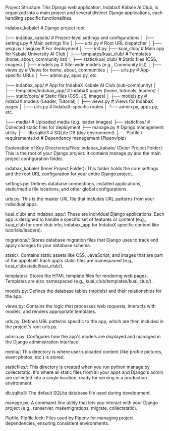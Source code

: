 Project Structure
This Django web application, IndabaX Kabale AI Club, is organized into a main project and several distinct Django applications, each handling specific functionalities.

indabax_kabale/ # Django project root

├── indabax_kabale/ # Project-level settings and configurations
│ ├── settings.py # Main settings file
│ ├── urls.py # Root URL dispatcher
│ ├── wsgi.py / asgi.py # For deployment
│ └── init.py
├── kuai_club/ # Main app for Kabale University AI Club
│ ├── templates/kuai_club/ # Templates (home, about, community list)
│ ├── static/kuai_club/ # Static files (CSS, images)
│ ├── models.py # Site-wide models (e.g., Community list)
│ ├── views.py # Views for home, about, communities
│ ├── urls.py # App-specific URLs
│ └── admin.py, apps.py, etc.

├── indabax_app/ # App for IndabaX Kabale AI Club (sub-community)
│ ├── templates/indabax_app/ # IndabaX pages (home, tutorials, leaders)
│ ├── static/core/ # Static files (CSS, JS, images)
│ ├── models.py # IndabaX models (Leader, Tutorial)
│ ├── views.py # Views for IndabaX pages
│ ├── urls.py # IndabaX-specific routes
│ └── admin.py, apps.py, etc.

├── media/ # Uploaded media (e.g. leader images)
├── staticfiles/ # Collected static files for deployment
├── manage.py # Django management utility
├── db.sqlite3 # SQLite DB (dev environment)
├── Pipfile / requirements.txt # Dependency management (Pipenv/pip)

Explanation of Key Directories/Files:
indabax_kabale/ (Outer Project Folder): This is the root of your Django project. It contains manage.py and the main project configuration folder.

indabax_kabale/ (Inner Project Folder): This folder holds the core settings and the root URL configuration for your entire Django project.

settings.py: Defines database connections, installed applications, static/media file locations, and other global configurations.

urls.py: This is the master URL file that includes URL patterns from your individual apps.

kuai_club/ and indabax_app/: These are individual Django applications. Each app is designed to handle a specific set of features or content (e.g., kuai_club for core club info, indabax_app for IndabaX specific content like tutorials/leaders).

migrations/: Stores database migration files that Django uses to track and apply changes to your database schema.

static/: Contains static assets like CSS, JavaScript, and images that are part of the app itself. Each app's static files are namespaced (e.g., kuai_club/static/kuai_club/).

templates/: Stores the HTML template files for rendering web pages. Templates are also namespaced (e.g., kuai_club/templates/kuai_club/).

models.py: Defines the database tables (models) and their relationships for the app.

views.py: Contains the logic that processes web requests, interacts with models, and renders appropriate templates.

urls.py: Defines URL patterns specific to the app, which are then included in the project's root urls.py.

admin.py: Configures how the app's models are displayed and managed in the Django administration interface.

media/: This directory is where user-uploaded content (like profile pictures, event photos, etc.) is stored.

staticfiles/: This directory is created when you run python manage.py collectstatic. It's where all static files from all your apps and Django's admin are collected into a single location, ready for serving in a production environment.

db.sqlite3: The default SQLite database file used during development.

manage.py: A command-line utility that lets you interact with your Django project (e.g., runserver, makemigrations, migrate, collectstatic).

Pipfile, Pipfile.lock: Files used by Pipenv for managing project dependencies, ensuring consistent environments.
